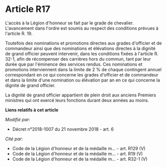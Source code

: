 # Article R17

L'accès à la Légion d'honneur se fait par le grade de chevalier. L'avancement dans l'ordre est soumis au respect des
conditions prévues à l'article R. 19. 

Toutefois des nominations et promotions directes aux grades d'officier et de commandeur ainsi que des nominations et
élévations directes à la dignité de grand officier peuvent intervenir, dans les conditions fixées à l'article R. 32-1, afin
de récompenser des carrières hors du commun, tant par leur durée que par l'éminence des services rendus. Ces nominations et
promotions interviennent dans la limite de 2 % de chaque contingent annuel correspondant en ce qui concerne les grades
d'officier et de commandeur et dans la limite d'une nomination ou élévation par an en ce qui concerne la dignité de grand
officier. 

La dignité de grand officier appartient de plein droit aux anciens Premiers ministres qui ont exercé leurs fonctions durant
deux années au moins.

**Liens relatifs à cet article**

_Modifié par_:

  - Décret n°2018-1007 du 21 novembre 2018 - art. 6

_Cité par_:

  - Code de la Légion d'honneur et de la médaille m... - art. R129 (V)
  - Code de la Légion d'honneur et de la médaille m... - art. R19 (V)
  - Code de la Légion d'honneur et de la médaille m... - art. R32-1 (V)
